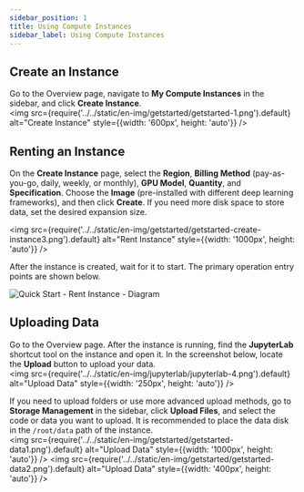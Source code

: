 ```yaml
---
sidebar_position: 1
title: Using Compute Instances
sidebar_label: Using Compute Instances
---
```


## Create an Instance

Go to the Overview page, navigate to **My Compute Instances** in the sidebar, and click **Create Instance**.  
<img src={require('../../static/en-img/getstarted/getstarted-1.png').default} alt="Create Instance" style={{width: '600px', height: 'auto'}} />

## Renting an Instance

On the **Create Instance** page, select the **Region**, **Billing Method** (pay-as-you-go, daily, weekly, or monthly), **GPU Model**, **Quantity**, and **Specification**. Choose the **Image** (pre-installed with different deep learning frameworks), and then click **Create**. If you need more disk space to store data, set the desired expansion size.

<img src={require('../../static/en-img/getstarted/getstarted-create-instance3.png').default} alt="Rent Instance" style={{width: '1000px', height: 'auto'}} />

After the instance is created, wait for it to start. The primary operation entry points are shown below.

![Quick Start - Rent Instance - Diagram](../../static/img/getstarted/getstarted-create-instance4.png)

## Uploading Data

Go to the Overview page. After the instance is running, find the **JupyterLab** shortcut tool on the instance and open it. In the screenshot below, locate the **Upload** button to upload your data.  
<img src={require('../../static/en-img/jupyterlab/jupyterlab-4.png').default} alt="Upload Data" style={{width: '250px', height: 'auto'}} />

If you need to upload folders or use more advanced upload methods, go to **Storage Management** in the sidebar, click **Upload Files**, and select the code or data you want to upload. It is recommended to place the data disk in the `/root/data` path of the instance.  
<img src={require('../../static/en-img/getstarted/getstarted-data1.png').default} alt="Upload Data" style={{width: '1000px', height: 'auto'}} />
<img src={require('../../static/en-img/getstarted/getstarted-data2.png').default} alt="Upload Data" style={{width: '400px', height: 'auto'}} />
